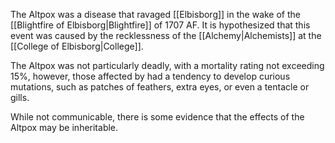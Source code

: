 The Altpox was a disease that ravaged [[Elbisborg]] in the wake of the [[Blightfire of Elbisborg|Blightfire]] of 1707 AF. It is hypothesized that this event was caused by the recklessness of the [[Alchemy|Alchemists]] at the [[College of Elbisborg|College]].

The Altpox was not particularly deadly, with a mortality rating not exceeding 15%, however, those affected by had a tendency to develop curious mutations, such as patches of feathers, extra eyes, or even a tentacle or gills. 

While not communicable, there is some evidence that the effects of the Altpox may be inheritable.